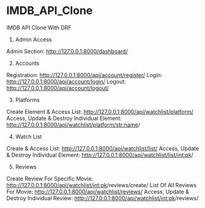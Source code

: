 # IMDB_API_Clone
IMDB API Clone With DRF

1. Admin Access

Admin Section: http://127.0.0.1:8000/dashboard/

2. Accounts

Registration: http://127.0.0.1:8000/api/account/register/
Login: http://127.0.0.1:8000/api/account/login/
Logout: http://127.0.0.1:8000/api/account/logout/

3. Platforms

Create Element & Access List: http://127.0.0.1:8000/api/watchlist/platform/
Access, Update & Destroy Individual Element: http://127.0.0.1:8000/api/watchlist/platform/<str:name>/

4. Watch List

Create & Access List: http://127.0.0.1:8000/api/watchlist/list/
Access, Update & Destroy Individual Element: http://127.0.0.1:8000/api/watchlist/list/<int:pk>/

5. Reviews

Create Review For Specific Movie: http://127.0.0.1:8000/api/watchlist/<int:pk>/reviews/create/
List Of All Reviews For  Movie: http://127.0.0.1:8000/api/watchlist/reviews/
Access, Update & Destroy Individual Review: http://127.0.0.1:8000/api/watchlist/<int:pk>/reviews/
